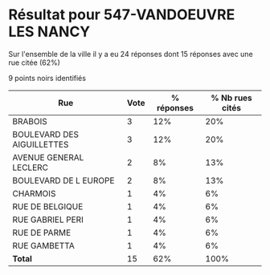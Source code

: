 # Résultat pour 547-VANDOEUVRE LES NANCY

Sur l'ensemble de la ville il y a eu 24 réponses dont 15 réponses avec une rue citée (62%)

9 points noirs identifiés

| Rue | Vote | % réponses | % Nb rues cités|
|-----|------|------------|----------------|
| BRABOIS | 3 | 12% | 20%|
| BOULEVARD DES AIGUILLETTES | 3 | 12% | 20%|
| AVENUE GENERAL LECLERC | 2 | 8% | 13%|
| BOULEVARD DE L EUROPE | 2 | 8% | 13%|
| CHARMOIS | 1 | 4% | 6%|
| RUE DE BELGIQUE | 1 | 4% | 6%|
| RUE GABRIEL PERI | 1 | 4% | 6%|
| RUE DE PARME | 1 | 4% | 6%|
| RUE GAMBETTA | 1 | 4% | 6%|
| **Total** | 15 | 62% | 100%|
